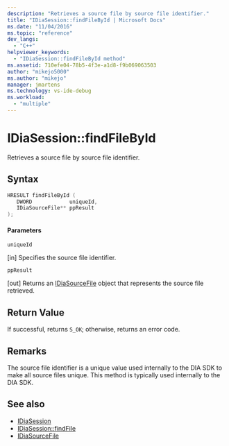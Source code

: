 ```yaml
---
description: "Retrieves a source file by source file identifier."
title: "IDiaSession::findFileById | Microsoft Docs"
ms.date: "11/04/2016"
ms.topic: "reference"
dev_langs:
  - "C++"
helpviewer_keywords:
  - "IDiaSession::findFileById method"
ms.assetid: 710efe04-78b5-4f3e-a1d8-f9b069063503
author: "mikejo5000"
ms.author: "mikejo"
manager: jmartens
ms.technology: vs-ide-debug
ms.workload:
  - "multiple"
---
```

# IDiaSession::findFileById
Retrieves a source file by source file identifier.

## Syntax

```C++
HRESULT findFileById ( 
   DWORD            uniqueId,
   IDiaSourceFile** ppResult
);
```

#### Parameters
 `uniqueId`

[in] Specifies the source file identifier.

 `ppResult`

[out] Returns an [IDiaSourceFile](../../debugger/debug-interface-access/idiasourcefile.md) object that represents the source file retrieved.

## Return Value
 If successful, returns `S_OK`; otherwise, returns an error code.

## Remarks
 The source file identifier is a unique value used internally to the DIA SDK to make all source files unique. This method is typically used internally to the DIA SDK.

## See also
- [IDiaSession](../../debugger/debug-interface-access/idiasession.md)
- [IDiaSession::findFile](../../debugger/debug-interface-access/idiasession-findfile.md)
- [IDiaSourceFile](../../debugger/debug-interface-access/idiasourcefile.md)
